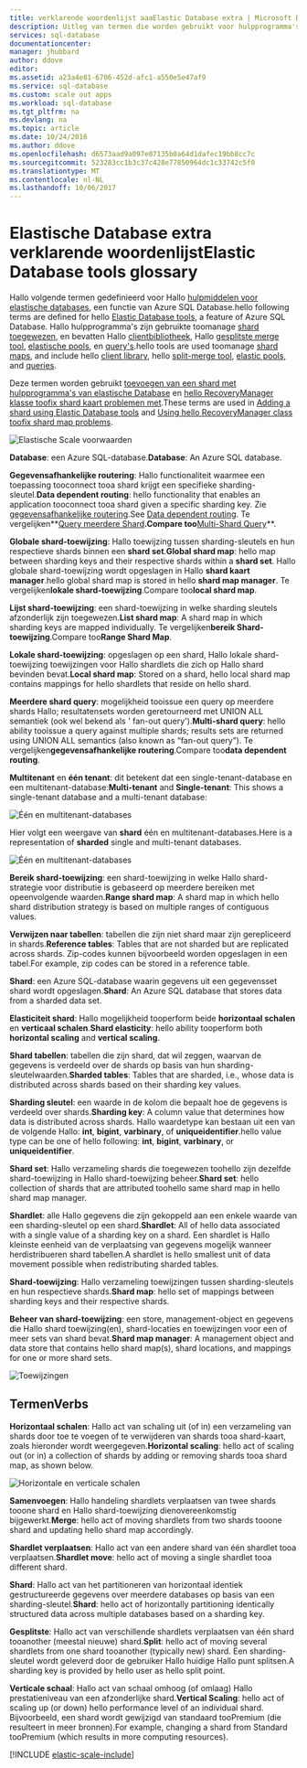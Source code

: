```yaml
---
title: verklarende woordenlijst aaaElastic Database extra | Microsoft Docs
description: Uitleg van termen die worden gebruikt voor hulpprogramma's van elastische database
services: sql-database
documentationcenter: 
manager: jhubbard
author: ddove
editor: 
ms.assetid: a23a4e81-6706-452d-afc1-a550e5e47af9
ms.service: sql-database
ms.custom: scale out apps
ms.workload: sql-database
ms.tgt_pltfrm: na
ms.devlang: na
ms.topic: article
ms.date: 10/24/2016
ms.author: ddove
ms.openlocfilehash: d6573aad9a097e07135b0a64d1dafec19bb8cc7c
ms.sourcegitcommit: 523283cc1b3c37c428e77850964dc1c33742c5f0
ms.translationtype: MT
ms.contentlocale: nl-NL
ms.lasthandoff: 10/06/2017
---
```

# <a name="elastic-database-tools-glossary"></a><span data-ttu-id="bb089-103">Elastische Database extra verklarende woordenlijst</span><span class="sxs-lookup"><span data-stu-id="bb089-103">Elastic Database tools glossary</span></span>
<span data-ttu-id="bb089-104">Hallo volgende termen gedefinieerd voor Hallo [hulpmiddelen voor elastische databases](sql-database-elastic-scale-introduction.md), een functie van Azure SQL Database.</span><span class="sxs-lookup"><span data-stu-id="bb089-104">hello following terms are defined for hello [Elastic Database tools](sql-database-elastic-scale-introduction.md), a feature of Azure SQL Database.</span></span> <span data-ttu-id="bb089-105">Hallo hulpprogramma's zijn gebruikte toomanage [shard toegewezen](sql-database-elastic-scale-shard-map-management.md), en bevatten Hallo [clientbibliotheek](sql-database-elastic-database-client-library.md), Hallo [gesplitste merge tool](sql-database-elastic-scale-overview-split-and-merge.md), [elastische pools](sql-database-elastic-pool.md), en [query's](sql-database-elastic-query-overview.md).</span><span class="sxs-lookup"><span data-stu-id="bb089-105">hello tools are used toomanage [shard maps](sql-database-elastic-scale-shard-map-management.md), and include hello [client library](sql-database-elastic-database-client-library.md), hello [split-merge tool](sql-database-elastic-scale-overview-split-and-merge.md), [elastic pools](sql-database-elastic-pool.md), and [queries](sql-database-elastic-query-overview.md).</span></span> 

<span data-ttu-id="bb089-106">Deze termen worden gebruikt [toevoegen van een shard met hulpprogramma's van elastische Database](sql-database-elastic-scale-add-a-shard.md) en [hello RecoveryManager klasse toofix shard kaart problemen met](sql-database-elastic-database-recovery-manager.md).</span><span class="sxs-lookup"><span data-stu-id="bb089-106">These terms are used in [Adding a shard using Elastic Database tools](sql-database-elastic-scale-add-a-shard.md) and [Using hello RecoveryManager class toofix shard map problems](sql-database-elastic-database-recovery-manager.md).</span></span>

![Elastische Scale voorwaarden][1]

<span data-ttu-id="bb089-108">**Database**: een Azure SQL-database.</span><span class="sxs-lookup"><span data-stu-id="bb089-108">**Database**: An Azure SQL database.</span></span> 

<span data-ttu-id="bb089-109">**Gegevensafhankelijke routering**: Hallo functionaliteit waarmee een toepassing tooconnect tooa shard krijgt een specifieke sharding-sleutel.</span><span class="sxs-lookup"><span data-stu-id="bb089-109">**Data dependent routing**: hello functionality that enables an application tooconnect tooa shard given a specific sharding key.</span></span> <span data-ttu-id="bb089-110">Zie [gegevensafhankelijke routering](sql-database-elastic-scale-data-dependent-routing.md).</span><span class="sxs-lookup"><span data-stu-id="bb089-110">See [Data dependent routing](sql-database-elastic-scale-data-dependent-routing.md).</span></span> <span data-ttu-id="bb089-111">Te vergelijken**[Query meerdere Shard](sql-database-elastic-scale-multishard-querying.md)**.</span><span class="sxs-lookup"><span data-stu-id="bb089-111">Compare too**[Multi-Shard Query](sql-database-elastic-scale-multishard-querying.md)**.</span></span>

<span data-ttu-id="bb089-112">**Globale shard-toewijzing**: Hallo toewijzing tussen sharding-sleutels en hun respectieve shards binnen een **shard set**.</span><span class="sxs-lookup"><span data-stu-id="bb089-112">**Global shard map**: hello map between sharding keys and their respective shards within a **shard set**.</span></span> <span data-ttu-id="bb089-113">Hallo globale shard-toewijzing wordt opgeslagen in Hallo **shard kaart manager**.</span><span class="sxs-lookup"><span data-stu-id="bb089-113">hello global shard map is stored in hello **shard map manager**.</span></span> <span data-ttu-id="bb089-114">Te vergelijken**lokale shard-toewijzing**.</span><span class="sxs-lookup"><span data-stu-id="bb089-114">Compare too**local shard map**.</span></span>

<span data-ttu-id="bb089-115">**Lijst shard-toewijzing**: een shard-toewijzing in welke sharding sleutels afzonderlijk zijn toegewezen.</span><span class="sxs-lookup"><span data-stu-id="bb089-115">**List shard map**: A shard map in which sharding keys are mapped individually.</span></span> <span data-ttu-id="bb089-116">Te vergelijken**bereik Shard-toewijzing**.</span><span class="sxs-lookup"><span data-stu-id="bb089-116">Compare too**Range Shard Map**.</span></span>   

<span data-ttu-id="bb089-117">**Lokale shard-toewijzing**: opgeslagen op een shard, Hallo lokale shard-toewijzing toewijzingen voor Hallo shardlets die zich op Hallo shard bevinden bevat.</span><span class="sxs-lookup"><span data-stu-id="bb089-117">**Local shard map**: Stored on a shard, hello local shard map contains mappings for hello shardlets that reside on hello shard.</span></span>

<span data-ttu-id="bb089-118">**Meerdere shard query**: mogelijkheid tooissue een query op meerdere shards Hallo; resultatensets worden geretourneerd met UNION ALL semantiek (ook wel bekend als ' fan-out query').</span><span class="sxs-lookup"><span data-stu-id="bb089-118">**Multi-shard query**: hello ability tooissue a query against multiple shards; results sets are returned using UNION ALL semantics (also known as “fan-out query”).</span></span> <span data-ttu-id="bb089-119">Te vergelijken**gegevensafhankelijke routering**.</span><span class="sxs-lookup"><span data-stu-id="bb089-119">Compare too**data dependent routing**.</span></span>

<span data-ttu-id="bb089-120">**Multitenant** en **één tenant**: dit betekent dat een single-tenant-database en een multitenant-database:</span><span class="sxs-lookup"><span data-stu-id="bb089-120">**Multi-tenant** and **Single-tenant**: This shows a single-tenant database and a multi-tenant database:</span></span>

![Één en multitenant-databases](./media/sql-database-elastic-scale-glossary/multi-single-simple.png)

<span data-ttu-id="bb089-122">Hier volgt een weergave van **shard** één en multitenant-databases.</span><span class="sxs-lookup"><span data-stu-id="bb089-122">Here is a representation of **sharded** single and multi-tenant databases.</span></span> 

![Één en multitenant-databases](./media/sql-database-elastic-scale-glossary/shards-single-multi.png)

<span data-ttu-id="bb089-124">**Bereik shard-toewijzing**: een shard-toewijzing in welke Hallo shard-strategie voor distributie is gebaseerd op meerdere bereiken met opeenvolgende waarden.</span><span class="sxs-lookup"><span data-stu-id="bb089-124">**Range shard map**: A shard map in which hello shard distribution strategy is based on multiple ranges of contiguous values.</span></span> 

<span data-ttu-id="bb089-125">**Verwijzen naar tabellen**: tabellen die zijn niet shard maar zijn gerepliceerd in shards.</span><span class="sxs-lookup"><span data-stu-id="bb089-125">**Reference tables**: Tables that are not sharded but are replicated across shards.</span></span> <span data-ttu-id="bb089-126">Zip-codes kunnen bijvoorbeeld worden opgeslagen in een tabel.</span><span class="sxs-lookup"><span data-stu-id="bb089-126">For example, zip codes can be stored in a reference table.</span></span> 

<span data-ttu-id="bb089-127">**Shard**: een Azure SQL-database waarin gegevens uit een gegevensset shard wordt opgeslagen.</span><span class="sxs-lookup"><span data-stu-id="bb089-127">**Shard**: An Azure SQL database that stores data from a sharded data set.</span></span> 

<span data-ttu-id="bb089-128">**Elasticiteit shard**: Hallo mogelijkheid tooperform beide **horizontaal schalen** en **verticaal schalen**.</span><span class="sxs-lookup"><span data-stu-id="bb089-128">**Shard elasticity**: hello ability tooperform both **horizontal scaling** and **vertical scaling**.</span></span>

<span data-ttu-id="bb089-129">**Shard tabellen**: tabellen die zijn shard, dat wil zeggen, waarvan de gegevens is verdeeld over de shards op basis van hun sharding-sleutelwaarden.</span><span class="sxs-lookup"><span data-stu-id="bb089-129">**Sharded tables**: Tables that are sharded, i.e., whose data is distributed across shards based on their sharding key values.</span></span> 

<span data-ttu-id="bb089-130">**Sharding sleutel**: een waarde in de kolom die bepaalt hoe de gegevens is verdeeld over shards.</span><span class="sxs-lookup"><span data-stu-id="bb089-130">**Sharding key**: A column value that determines how data is distributed across shards.</span></span> <span data-ttu-id="bb089-131">Hallo waardetype kan bestaan uit een van de volgende Hallo: **int**, **bigint**, **varbinary**, of **uniqueidentifier**.</span><span class="sxs-lookup"><span data-stu-id="bb089-131">hello value type can be one of hello following: **int**, **bigint**, **varbinary**, or **uniqueidentifier**.</span></span> 

<span data-ttu-id="bb089-132">**Shard set**: Hallo verzameling shards die toegewezen toohello zijn dezelfde shard-toewijzing in Hallo shard-toewijzing beheer.</span><span class="sxs-lookup"><span data-stu-id="bb089-132">**Shard set**: hello collection of shards that are attributed toohello same shard map in hello shard map manager.</span></span>  

<span data-ttu-id="bb089-133">**Shardlet**: alle Hallo gegevens die zijn gekoppeld aan een enkele waarde van een sharding-sleutel op een shard.</span><span class="sxs-lookup"><span data-stu-id="bb089-133">**Shardlet**: All of hello data associated with a single value of a sharding key on a shard.</span></span> <span data-ttu-id="bb089-134">Een shardlet is Hallo kleinste eenheid van de verplaatsing van gegevens mogelijk wanneer herdistribueren shard tabellen.</span><span class="sxs-lookup"><span data-stu-id="bb089-134">A shardlet is hello smallest unit of data movement possible when redistributing sharded tables.</span></span> 

<span data-ttu-id="bb089-135">**Shard-toewijzing**: Hallo verzameling toewijzingen tussen sharding-sleutels en hun respectieve shards.</span><span class="sxs-lookup"><span data-stu-id="bb089-135">**Shard map**: hello set of mappings between sharding keys and their respective shards.</span></span>

<span data-ttu-id="bb089-136">**Beheer van shard-toewijzing**: een store, management-object en gegevens die Hallo shard toewijzing(en), shard-locaties en toewijzingen voor een of meer sets van shard bevat.</span><span class="sxs-lookup"><span data-stu-id="bb089-136">**Shard map manager**: A management object and data store that contains hello shard map(s), shard locations, and mappings for one or more shard sets.</span></span>

![Toewijzingen][2]

## <a name="verbs"></a><span data-ttu-id="bb089-138">Termen</span><span class="sxs-lookup"><span data-stu-id="bb089-138">Verbs</span></span>
<span data-ttu-id="bb089-139">**Horizontaal schalen**: Hallo act van schaling uit (of in) een verzameling van shards door toe te voegen of te verwijderen van shards tooa shard-kaart, zoals hieronder wordt weergegeven.</span><span class="sxs-lookup"><span data-stu-id="bb089-139">**Horizontal scaling**: hello act of scaling out (or in) a collection of shards by adding or removing shards tooa shard map, as shown below.</span></span>

![Horizontale en verticale schalen][3]

<span data-ttu-id="bb089-141">**Samenvoegen**: Hallo handeling shardlets verplaatsen van twee shards tooone shard en Hallo shard-toewijzing dienovereenkomstig bijgewerkt.</span><span class="sxs-lookup"><span data-stu-id="bb089-141">**Merge**: hello act of moving shardlets from two shards tooone shard and updating hello shard map accordingly.</span></span>

<span data-ttu-id="bb089-142">**Shardlet verplaatsen**: Hallo act van een andere shard van één shardlet tooa verplaatsen.</span><span class="sxs-lookup"><span data-stu-id="bb089-142">**Shardlet move**: hello act of moving a single shardlet tooa different shard.</span></span> 

<span data-ttu-id="bb089-143">**Shard**: Hallo act van het partitioneren van horizontaal identiek gestructureerde gegevens over meerdere databases op basis van een sharding-sleutel.</span><span class="sxs-lookup"><span data-stu-id="bb089-143">**Shard**: hello act of horizontally partitioning identically structured data across multiple databases based on a sharding key.</span></span>

<span data-ttu-id="bb089-144">**Gesplitste**: Hallo act van verschillende shardlets verplaatsen van één shard tooanother (meestal nieuwe) shard.</span><span class="sxs-lookup"><span data-stu-id="bb089-144">**Split**: hello act of moving several shardlets from one shard tooanother (typically new) shard.</span></span> <span data-ttu-id="bb089-145">Een sharding-sleutel wordt geleverd door de gebruiker Hallo huidige Hallo punt splitsen.</span><span class="sxs-lookup"><span data-stu-id="bb089-145">A sharding key is provided by hello user as hello split point.</span></span>

<span data-ttu-id="bb089-146">**Verticale schaal**: Hallo act van schaal omhoog (of omlaag) Hallo prestatieniveau van een afzonderlijke shard.</span><span class="sxs-lookup"><span data-stu-id="bb089-146">**Vertical Scaling**: hello act of scaling up (or down) hello performance level of an individual shard.</span></span> <span data-ttu-id="bb089-147">Bijvoorbeeld, een shard wordt gewijzigd van standaard tooPremium (die resulteert in meer bronnen).</span><span class="sxs-lookup"><span data-stu-id="bb089-147">For example, changing a shard from Standard tooPremium (which results in more computing resources).</span></span> 

[!INCLUDE [elastic-scale-include](../../includes/elastic-scale-include.md)]

<!--Image references-->
[1]: ./media/sql-database-elastic-scale-glossary/glossary.png
[2]: ./media/sql-database-elastic-scale-glossary/mappings.png
[3]: ./media/sql-database-elastic-scale-glossary/h_versus_vert.png

